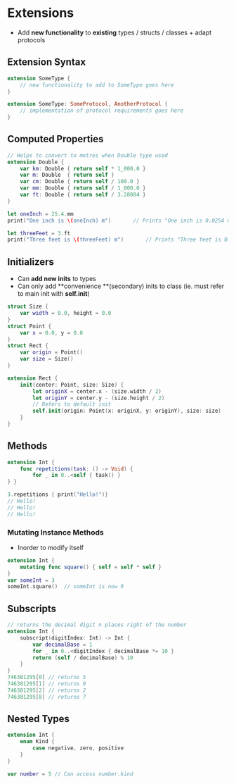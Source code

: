 # Extensions
* Add **new functionality** to **existing** types / structs / classes + adapt protocols
## Extension Syntax

```swift
extension SomeType {
    // new functionality to add to SomeType goes here
}

extension SomeType: SomeProtocol, AnotherProtocol {
    // implementation of protocol requirements goes here
}
```



## Computed Properties

```swift
// Helps to convert to metres when Double type used
extension Double {
    var km: Double { return self * 1_000.0 }
    var m: Double  { return self }
    var cm: Double { return self / 100.0 }
    var mm: Double { return self / 1_000.0 }
    var ft: Double { return self / 3.28084 }
}

let oneInch = 25.4.mm
print("One inch is \(oneInch) m")      	// Prints "One inch is 0.0254 m"

let threeFeet = 3.ft
print("Three feet is \(threeFeet) m")		// Prints "Three feet is 0.914399970739201 m"
```



## Initializers

* Can **add new inits** to types
* Can only add **convenience **(secondary) inits to class (ie. must refer to main init with **self.init**)

```swift
struct Size {
    var width = 0.0, height = 0.0
}
struct Point {
    var x = 0.0, y = 0.0
}
struct Rect {
    var origin = Point()
    var size = Size()
}

extension Rect {
    init(center: Point, size: Size) {
        let originX = center.x - (size.width / 2)
        let originY = center.y - (size.height / 2)
        // Refers to default init
        self.init(origin: Point(x: originX, y: originY), size: size)  
    }
}
```



## Methods
```swift
extension Int {
    func repetitions(task: () -> Void) {
        for _ in 0..<self { task() } 
} }

3.repetitions { print("Hello!")}
// Hello!
// Hello!
// Hello!
```

### Mutating Instance Methods
* Inorder to modify itself
```swift
extension Int {
    mutating func square() { self = self * self }
}
var someInt = 3
someInt.square()  // someInt is now 9
```



## Subscripts

```swift
// returns the decimal digit n places right of the number
extension Int {
    subscript(digitIndex: Int) -> Int {
        var decimalBase = 1
        for _ in 0..<digitIndex { decimalBase *= 10 }
        return (self / decimalBase) % 10
    }
}
746381295[0] // returns 5
746381295[1] // returns 9
746381295[2] // returns 2
746381295[8] // returns 7
```



## Nested Types

```swift
extension Int {
    enum Kind {
        case negative, zero, positive
    }
}

var number = 5 // Can access number.kind
```

